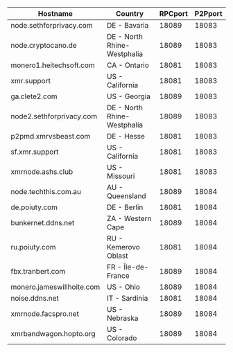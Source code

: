 Hostname | Country | RPCport | P2Pport
--- | --- | --- | ---
node.sethforprivacy.com | DE - Bavaria | 18089 | 18083
node.cryptocano.de | DE - North Rhine-Westphalia | 18089 | 18083
monero1.heitechsoft.com | CA - Ontario | 18081 | 18083
xmr.support | US - California | 18081 | 18083
ga.clete2.com | US - Georgia | 18089 | 18083
node2.sethforprivacy.com | DE - North Rhine-Westphalia | 18089 | 18083
p2pmd.xmrvsbeast.com | DE - Hesse | 18081 | 18083
sf.xmr.support | US - California | 18081 | 18083
xmrnode.ashs.club | US - Missouri | 18081 | 18083
node.techthis.com.au | AU - Queensland | 18089 | 18084
de.poiuty.com | DE - Berlin | 18081 | 18084
bunkernet.ddns.net | ZA - Western Cape | 18089 | 18084
ru.poiuty.com | RU - Kemerovo Oblast | 18081 | 18084
fbx.tranbert.com | FR - Île-de-France | 18089 | 18084
monero.jameswillhoite.com | US - Ohio | 18089 | 18084
noise.ddns.net | IT - Sardinia | 18081 | 18084
xmrnode.facspro.net | US - Nebraska | 18089 | 18084
xmrbandwagon.hopto.org | US - Colorado | 18089 | 18084
